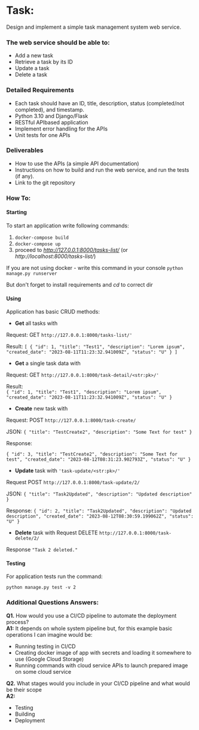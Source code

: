 # Task:
Design and implement a simple task management system web service.

### The web service should be able to:
- Add a new task
- Retrieve a task by its ID
- Update a task
- Delete a task

### Detailed Requirements
- Each task should have an ID, title, description, status (completed/not completed), and timestamp.
- Python 3.10 and Django/Flask
- RESTful APIbased application
- Implement error handling for the APIs
- Unit tests for one APIs


### Deliverables
- How to use the APIs (a simple API documentation)
- Instructions on how to build and run the web service, and run the tests (if any).
- Link to the git repository

### How To:
#### Starting
To start an application write following commands:
1. `docker-compose build`
2. `docker-compose up`
3. proceed to _http://127.0.0.1:8000/tasks-list/_  (or _http://localhost:8000/tasks-list/_) 

If you are not using docker - write this command in your console
`python manage.py runserver`

But don't forget to install requirements and _cd_ to correct dir

#### Using
Application has basic CRUD methods:   
- **Get** all tasks with
  
Request: GET `http://127.0.0.1:8000/tasks-list/'`

Result: `[
    {
        "id": 1,
        "title": "Test1",
        "description": "Lorem ipsum",
        "created_date": "2023-08-11T11:23:32.941009Z",
        "status": "U"
    }
]`
  
- **Get** a single task data with

Request: GET `http://127.0.0.1:8000/task-detail/<str:pk>/'`

Result:  
`{
    "id": 1,
    "title": "Test1",
    "description": "Lorem ipsum",
    "created_date": "2023-08-11T11:23:32.941009Z",
    "status": "U"
}`

- **Create** new task with 
  
Request: POST
`http://127.0.0.1:8000/task-create/`

JSON:
`{
    "title": "TestCreate2",
    "description": "Some Text for test"
}`

Response:

`{
    "id": 3,
    "title": "TestCreate2",
    "description": "Some Text for test",
    "created_date": "2023-08-12T08:31:23.902793Z",
    "status": "U"
}`


- **Update** task with `'task-update/<str:pk>/'`
  
Request POST `http://127.0.0.1:8000/task-update/2/`

JSON:
`{
    "title": "Task2Updated",
    "description": "Updated description"
}`

Response:
`{
    "id": 2,
    "title": "Task2Updated",
    "description": "Updated description",
    "created_date": "2023-08-12T08:30:59.199062Z",
    "status": "U"
}`
- **Delete** task with
Request DELETE `http://127.0.0.1:8000/task-delete/2/`
  
Response `"Task 2 deleted."`

#### Testing
For application tests run the command:

`python manage.py test -v 2`


### Additional Questions Answers:

**Q1.** How would you use a CI/CD pipeline to automate the deployment process?
   <br>
**A1:** It depends on whole system pipeline but, for this example basic operations I can imagine would be:
- Running testing in CI/CD
- Creating docker image of app with secrets and loading it somewhere to use (Google Cloud Storage)
- Running commands with cloud service APIs to launch prepared image on some cloud service 

  
**Q2.** What stages would you include in your CI/CD pipeline and what would be their scope
<br>
**A2:** 
- Testing
- Building
- Deployment
